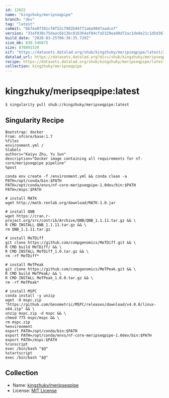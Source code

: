 ```yaml
---
id: 12022
name: "kingzhuky/meripseqpipe"
branch: "dev"
tag: "latest"
commit: "6b7ea0f301cf8f52cf902b94ff1a6a904faadcef"
version: "33af030c75daac6b13bc816364af04cfa5329ea98d72ac1de0e21c1d5d367b5f"
build_date: "2020-03-25T06:36:35.729Z"
size_mb: 830.546875
size: 870891520
sif: "https://datasets.datalad.org/shub/kingzhuky/meripseqpipe/latest/2020-03-25-6b7ea0f3-33af030c/33af030c75daac6b13bc816364af04cfa5329ea98d72ac1de0e21c1d5d367b5f.sif"
datalad_url: https://datasets.datalad.org?dir=/shub/kingzhuky/meripseqpipe/latest/2020-03-25-6b7ea0f3-33af030c/
recipe: https://datasets.datalad.org/shub/kingzhuky/meripseqpipe/latest/2020-03-25-6b7ea0f3-33af030c/Singularity
collection: kingzhuky/meripseqpipe
---
```


# kingzhuky/meripseqpipe:latest

```bash
$ singularity pull shub://kingzhuky/meripseqpipe:latest
```

## Singularity Recipe

```singularity
Bootstrap: docker
From: nfcore/base:1.7
%files
environment.yml /
%labels
authors="Kaiyu Zhu, Yu Sun" 
description="Docker image containing all requirements for nf-core/meripseqpipe pipeline"
%post

conda env create -f /environment.yml && conda clean -a
PATH=/opt/conda/bin:$PATH
PATH=/opt/conda/envs/nf-core-meripseqpipe-1.0dev/bin:$PATH
PATH=/mspc:$PATH

# install MATK
wget http://matk.renlab.org/download/MATK-1.0.jar

# install QNB
wget https://cran.r-project.org/src/contrib/Archive/QNB/QNB_1.1.11.tar.gz && \
R CMD INSTALL QNB_1.1.11.tar.gz && \
rm QNB_1.1.11.tar.gz

# install MeTDiff
git clone https://github.com/compgenomics/MeTDiff.git && \
R CMD build MeTDiff/ && \
R CMD INSTALL MeTDiff_1.0.tar.gz && \
rm -rf MeTDiff*

# install MeTPeak
git clone https://github.com/compgenomics/MeTPeak.git && \
R CMD build MeTPeak/ && \
R CMD INSTALL MeTPeak_1.0.0.tar.gz && \
rm -rf MeTPeak*

# install MSPC
conda install -y unzip
wget -O mspc.zip "https://github.com/Genometric/MSPC/releases/download/v4.0.0/linux-x64.zip" && \
unzip mspc.zip -d mspc && \
chmod 775 mspc/mspc && \
rm mspc.zip
%environment
export PATH=/opt/conda/bin:$PATH
export PATH=/opt/conda/envs/nf-core-meripseqpipe-1.0dev/bin:$PATH
export PATH=/mspc:$PATH
%runscript
exec /bin/bash "$@"
%startscript
exec /bin/bash "$@"
```

## Collection

 - Name: [kingzhuky/meripseqpipe](https://github.com/kingzhuky/meripseqpipe)
 - License: [MIT License](https://api.github.com/licenses/mit)

